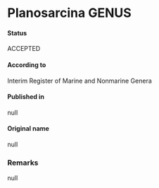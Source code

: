 # Planosarcina GENUS

#### Status
ACCEPTED

#### According to
Interim Register of Marine and Nonmarine Genera

#### Published in
null

#### Original name
null

### Remarks
null